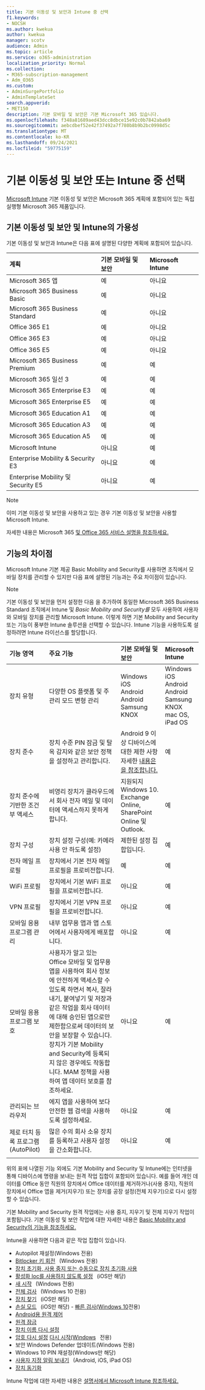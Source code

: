 ```yaml
---
title: 기본 이동성 및 보안과 Intune 중 선택
f1.keywords:
- NOCSH
ms.author: kwekua
author: kwekua
manager: scotv
audience: Admin
ms.topic: article
ms.service: o365-administration
localization_priority: Normal
ms.collection:
- M365-subscription-management
- Adm_O365
ms.custom:
- AdminSurgePortfolio
- AdminTemplateSet
search.appverid:
- MET150
description: 기본 모바일 및 보안은 기본 Microsoft 365 있습니다.
ms.openlocfilehash: f348a81689aed43dcc8dbce15e92c0b7842aba69
ms.sourcegitcommit: aebcdbef52e42f37492a7f780b8b9b2bc0998d5c
ms.translationtype: MT
ms.contentlocale: ko-KR
ms.lasthandoff: 09/24/2021
ms.locfileid: "59775159"
---
```

# <a name="choose-between-basic-mobility-and-security-or-intune"></a>기본 이동성 및 보안 또는 Intune 중 선택

[Microsoft Intune](/mem/intune/) 기본 이동성 및 보안은 Microsoft 365 계획에 포함되어 있는 독립 실행형 Microsoft 365 제품입니다.

 ## <a name="availability-of-basic-mobility-and-security-and-intune"></a>기본 이동성 및 보안 및 Intune의 가용성

기본 이동성 및 보안과 Intune은 다음 표에 설명된 다양한 계획에 포함되어 있습니다.

| 계획 | 기본 모바일 및 보안 | Microsoft Intune |
|:-----|:-----|:-----|
|Microsoft 365 앱|예|아니요|
|Microsoft 365 Business Basic|예|아니요|
|Microsoft 365 Business Standard|예|아니요|
|Office 365 E1 |예|아니요|
|Office 365 E3 |예|아니요|
|Office 365 E5 |예|아니요|
|Microsoft 365 Business Premium |예|예|
|Microsoft 365 일선 3 |예|예|
|Microsoft 365 Enterprise E3 |예|예|
|Microsoft 365 Enterprise E5 |예|예|
|Microsoft 365 Education A1 |예|예|
|Microsoft 365 Education A3 |예|예|
|Microsoft 365 Education A5 |예|예|
|Microsoft Intune |아니요|예|
|Enterprise Mobility & Security E3 |아니요|예|
|Enterprise Mobility 및 Security E5 |아니요|예|

> [!NOTE]
> 이미 기본 이동성 및 보안을 사용하고 있는 경우 기본 이동성 및 보안을 사용할 Microsoft Intune.

 자세한 내용은 Microsoft 365 [및 Office 365 서비스 설명을 참조하세요.](/office365/servicedescriptions/office-365-platform-service-description/office-365-platform-service-description)

## <a name="differences-in-capabilities"></a>기능의 차이점

Microsoft Intune 기본 제공 Basic Mobility and Security를 사용하면 조직에서 모바일 장치를 관리할 수 있지만 다음 표에 설명된 기능과는 주요 차이점이 있습니다.

> [!NOTE]
> 기본 이동성 및 보안을 먼저 설정한 다음 을 추가하여 동일한 Microsoft 365 Business Standard 조직에서 Intune 및 *Basic Mobility and Security를* 모두 사용하여 사용자와 모바일 장치를 관리할 Microsoft Intune. 이렇게 하면 기본 Mobility and Security 또는 기능이 풍부한 Intune 솔루션을 선택할 수 있습니다. Intune 기능을 사용하도록 설정하려면 Intune 라이선스를 할당합니다.

| 기능 영역 | 주요 기능 | 기본 모바일 및 보안 | Microsoft Intune |
|:-----|:-----|:-----|:-----|
|장치 유형|다양한 OS 플랫폼 및 주 관리 모드 변형 관리 |Windows<br/>iOS<br/>Android<br/>Android Samsung KNOX<br/>|Windows<br/>iOS<br/>Android<br/>Android Samsung KNOX<br/>mac OS, iPad OS|
|장치 준수|장치 수준 PIN 잠금 및 탈옥 감지와 같은 보안 정책을 설정하고 관리합니다. |Android 9 이상 디바이스에 대한 제한 사항 자세한 [내용은 을 참조합니다.](capabilities.md) |예|
|장치 준수에 기반한 조건부 액세스 |비영리 장치가 클라우드에서 회사 전자 메일 및 데이터에 액세스하지 못하게 합니다. |지원되지 Windows 10.<br/>Exchange Online, SharePoint Online 및 Outlook. |예 |
|장치 구성  |장치 설정 구성(예: 카메라 사용 안 하도록 설정)|제한된 설정 집합입니다.|예|
|전자 메일 프로필  |장치에서 기본 전자 메일 프로필을 프로비전합니다. |예|예|
|WiFi 프로필 |장치에서 기본 WiFi 프로필을 프로비전합니다. |아니요|예|
|VPN 프로필 |장치에서 기본 VPN 프로필을 프로비전합니다. |아니요|예|
|모바일 응용 프로그램 관리  |내부 업무용 앱과 앱 스토어에서 사용자에게 배포합니다. |아니요|예|
|모바일 응용 프로그램 보호  |사용자가 알고 있는 Office 모바일 및 업무용 앱을 사용하여 회사 정보에 안전하게 액세스할 수 있도록 하면서 복사, 잘라 내기, 붙여넣기 및 저장과 같은 작업을 회사 데이터에 대해 승인된 앱으로만 제한함으로써 데이터의 보안을 보장할 수 있습니다. 장치가 기본 Mobility and Security에 등록되지 않은 경우에도 작동합니다. MAM 정책을 사용하여 앱 데이터 보호를 참조하세요. |아니요|예|
|관리되는 브라우저  |에지 앱을 사용하여 보다 안전한 웹 검색을 사용하도록 설정하세요. |아니요|예|
|제로 터치 등록 프로그램(AutoPilot) |많은 수의 회사 소유 장치를 등록하고 사용자 설정을 간소화합니다. |아니요|예|
|||

위의 표에 나열된 기능 외에도 기본 Mobility and Security 및 Intune에는 인터넷을 통해 디바이스에 명령을 보내는 원격 작업 집합이 포함되어 있습니다. 예를 들어 개인 데이터를 Office 동안 직원의 장치에서 Office 데이터를 제거하거나(사용 중지), 직원의 장치에서 Office 앱을 제거(지우기) 또는 장치를 공장 설정(전체 지우기)으로 다시 설정할 수 있습니다.

기본 Mobility and Security 원격 작업에는 사용 중지, 지우기 및 전체 지우기 작업이 포함됩니다. 기본 이동성 및 보안 작업에 대한 자세한 내용은 [Basic Mobility and Security의 기능을 참조하세요.](capabilities.md)

Intune을 사용하면 다음과 같은 작업 집합이 있습니다.

-   Autopilot 재설정(Windows 전용)
-  [Bitlocker 키 회전](/mem/intune/protect/encrypt-devices#rotate-bitlocker-recovery-keys)   (Windows 전용)
-  [장치 초기화, 사용 중지 또는 수동으로 장치 초기화 사용](/mem/intune/remote-actions/devices-wipe#delete-devices-from-the-intune-portal)
-  [활성화 loc를 사용하지 않도록 설정](/mem/intune/remote-actions/device-activation-lock-disable)   (iOS만 해당)
-  [새 시작](/mem/intune/remote-actions/device-fresh-start)   (Windows 전용)
- [전체 검사](/mem/intune/configuration/device-restrictions-windows-10#microsoft-defender-antivirus)   (Windows 10 전용)
- [장치 찾기](/mem/intune/remote-actions/device-locate)   (iOS만 해당)
- [손실 모드](/mem/intune/remote-actions/device-lost-mode)   (iOS만 해당) - [빠른 검사(Windows 10](/mem/intune/configuration/device-restrictions-windows-10#microsoft-defender-antivirus)전용)
- [Android용 원격 제어](/mem/intune/remote-actions/teamviewer-support)
- [원격 잠금](/mem/intune/remote-actions/device-remote-lock)
- [장치 이름 다시 설정](/mem/intune/remote-actions/device-rename)
-  [암호 다시 설정](/mem/intune/remote-actions/device-passcode-reset) [다시 시작(Windows](/mem/intune/remote-actions/device-restart)   전용)
-  보안 Windows Defender 업데이트(Windows 전용)
-  Windows 10 PIN 재설정(Windows만 해당)
-  [사용자 지정 알림 보내기](/mem/intune/remote-actions/custom-notifications#send-a-custom-notification-to-a-single-device)   (Android, iOS, iPad OS)
-  [장치 동기화](/mem/intune/remote-actions/device-sync)

Intune 작업에 대한 자세한 내용은 [설명서에서 Microsoft Intune 참조하세요.](/mem/intune/)
